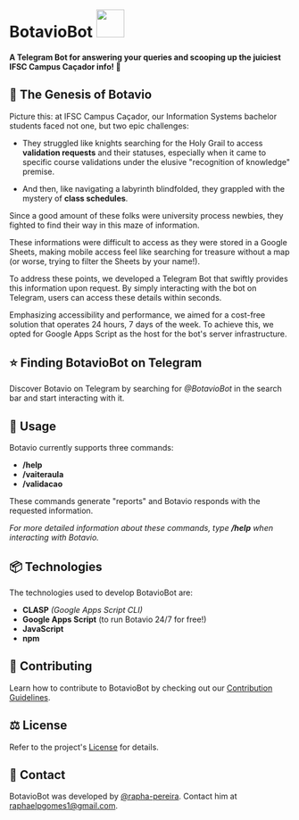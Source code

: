 # **BotavioBot** <img src="https://i.ibb.co/pXhChFY/151ac49a-3151-432c-9e3b-5f6e02108afc.png" width="50">

#### A Telegram Bot for answering your queries and scooping up the juiciest IFSC Campus Caçador info! 🤖

## 🤔 The Genesis of Botavio

Picture this: at IFSC Campus Caçador, our Information Systems bachelor students faced not one, but two epic challenges:

- They struggled like knights searching for the Holy Grail to access **validation requests** and their statuses, especially when it came to specific course validations under the elusive "recognition of knowledge" premise.

- And then, like navigating a labyrinth blindfolded, they grappled with the mystery of **class schedules**.

Since a good amount of these folks were university process newbies, they fighted to find their way in this maze of information.

These informations were difficult to access as they were stored in a Google Sheets, making mobile access feel like searching for treasure without a map (or worse, trying to filter the Sheets by your name!).

To address these points, we developed a Telegram Bot that swiftly provides this information upon request. By simply interacting with the bot on Telegram, users can access these details within seconds.

Emphasizing accessibility and performance, we aimed for a cost-free solution that operates 24 hours, 7 days of the week. To achieve this, we opted for Google Apps Script as the host for the bot's server infrastructure.

## ⭐ Finding BotavioBot on Telegram

Discover Botavio on Telegram by searching for _@BotavioBot_ in the search bar and start interacting with it.

## 📖 Usage

Botavio currently supports three commands:

- **/help**
- **/vaiteraula**
- **/validacao**

These commands generate "reports" and Botavio responds with the requested information.

_For more detailed information about these commands, type **/help** when interacting with Botavio._

## 📦 Technologies

The technologies used to develop BotavioBot are:

- **CLASP** _(Google Apps Script CLI)_
- **Google Apps Script** (to run Botavio 24/7 for free!)
- **JavaScript**
- **npm**

## 🔨 Contributing

Learn how to contribute to BotavioBot by checking out our [Contribution Guidelines](https://github.com/rapha-pereira/BotavioBot/blob/master/CONTRIBUTING.md).

## ⚖️ License

Refer to the project's [License](https://github.com/rapha-pereira/BotavioBot/blob/master/LICENSE) for details.

## 🪪 Contact

BotavioBot was developed by [@rapha-pereira](https://github.com/rapha-pereira/).
Contact him at raphaelpgomes1@gmail.com.
